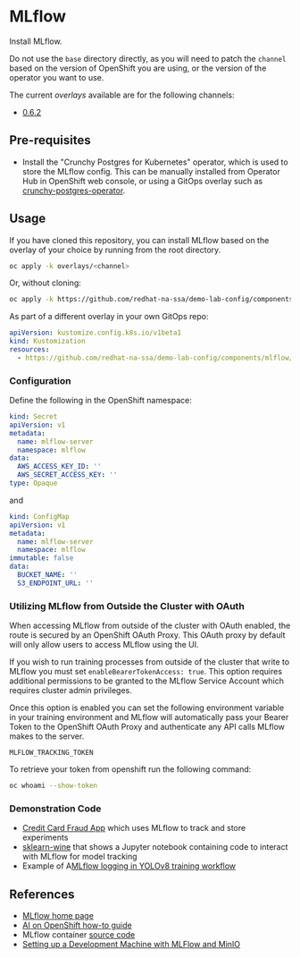 # MLflow

Install MLflow.

Do not use the `base` directory directly, as you will need to patch the `channel` based on the version of OpenShift you are using, or the version of the operator you want to use.

The current *overlays* available are for the following channels:

* [0.6.2](overlays/0.6.2)

## Pre-requisites

* Install the "Crunchy Postgres for Kubernetes" operator, which is used to store the MLflow config. This can be manually installed from Operator Hub in OpenShift web console, or using a GitOps overlay such as [crunchy-postgres-operator](https://github.com/redhat-cop/gitops-catalog/tree/main/crunchy-postgres-operator).

## Usage

If you have cloned this repository, you can install MLflow based on the overlay of your choice by running from the root directory.

```sh
oc apply -k overlays/<channel>
```

Or, without cloning:

```sh
oc apply -k https://github.com/redhat-na-ssa/demo-lab-config/components/mlflow/overlays/<channel>
```

As part of a different overlay in your own GitOps repo:

```yaml
apiVersion: kustomize.config.k8s.io/v1beta1
kind: Kustomization
resources:
  - https://github.com/redhat-na-ssa/demo-lab-config/components/mlflow/overlays/<<channel>?ref=main
```
### Configuration

Define the following in the OpenShift namespace:

```yaml
kind: Secret
apiVersion: v1
metadata:
  name: mlflow-server
  namespace: mlflow
data:
  AWS_ACCESS_KEY_ID: ''
  AWS_SECRET_ACCESS_KEY: ''
type: Opaque
```

and

```yaml
kind: ConfigMap
apiVersion: v1
metadata:
  name: mlflow-server
  namespace: mlflow
immutable: false
data:
  BUCKET_NAME: ''
  S3_ENDPOINT_URL: ''
```

### Utilizing MLflow from Outside the Cluster with OAuth

When accessing MLflow from outside of the cluster with OAuth enabled, the route is secured by an OpenShift OAuth Proxy.  This OAuth proxy by default will only allow users to access MLflow using the UI. 

If you wish to run training processes from outside of the cluster that write to MLflow you must set `enableBearerTokenAccess: true`.  This option requires additional permissions to be granted to the MLflow Service Account which requires cluster admin privileges.

Once this option is enabled you can set the following environment variable in your training environment and MLflow will automatically pass your Bearer Token to the OpenShift OAuth Proxy and authenticate any API calls MLflow makes to the server.

```
MLFLOW_TRACKING_TOKEN
```

To retrieve your token from openshift run the following command:

```sh
oc whoami --show-token
```

### Demonstration Code

* [Credit Card Fraud App](https://ai-on-openshift.io/demos/credit-card-fraud-detection-mlflow/credit-card-fraud/) which uses MLflow to track and store experiments
* [sklearn-wine](https://github.com/strangiato/mlflow-server/blob/main/examples/sklearn-wine/train.ipynb) that shows a Jupyter notebook containing code to interact with MLflow for model tracking
* Example of A[MLflow logging in YOLOv8 training workflow](https://github.com/ultralytics/ultralytics/issues/8134#issuecomment-1938006808)

## References

* [MLflow home page](https://mlflow.org)
* [AI on OpenShift how-to guide](https://ai-on-openshift.io/tools-and-applications/mlflow/mlflow/)
* MLflow container [source code](https://github.com/strangiato/mlflow-server/)
* [Setting up a Development Machine with MLFlow and MinIO](https://blog.min.io/setting-up-a-development-machine-with-mlflow-and-minio/)